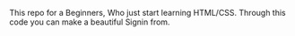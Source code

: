 This repo for a Beginners, Who just start learning HTML/CSS.
Through this code you can make a beautiful Signin from.
